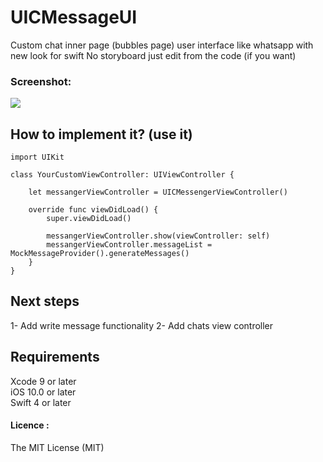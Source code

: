 # UICMessageUI
Custom chat inner page (bubbles page) user interface like whatsapp with new look for swift 
No storyboard just edit from the code (if you want)

### Screenshot: 
<img src="https://github.com/Coder-ACJHP/UICMessageUI/blob/master/UICMessageApp/Assets.xcassets/messenger.dataset/messenger.gif">

## How to implement it? (use it)

```
import UIKit

class YourCustomViewController: UIViewController {
    
    let messangerViewController = UICMessengerViewController()
    
    override func viewDidLoad() {
        super.viewDidLoad()

        messangerViewController.show(viewController: self)
        messangerViewController.messageList = MockMessageProvider().generateMessages()
    }
}

```

## Next steps
1- Add write message functionality
2- Add chats view controller

## Requirements
Xcode 9 or later <br>
iOS 10.0 or later <br>
Swift 4 or later <br>

#### Licence : 
The MIT License (MIT)
